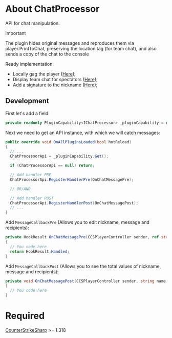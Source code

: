 # About ChatProcessor

API for chat manipulation.

> [!IMPORTANT]
> The plugin hides original messages and reproduces them via player.PrintToChat, preserving the location tag (for team chat), and also sends a copy of the chat to the console

Ready implementation: 
* Locally gag the player ([Here](https://github.com/TouchMe-Inc/cs2_chat_processor/tree/dev/src/Modules/ChatProcessor.LocalGag/));
* Display team chat for spectators ([Here](https://github.com/TouchMe-Inc/cs2_chat_processor/tree/dev/src/Modules/ChatProcessor.SpecViewEx/));
* Add a signature to the nickname ([Here](https://github.com/TouchMe-Inc/cs2_chat_processor/tree/dev/src/Modules/ChatProcessor.Tags/));

## Development

First let's add a field:
```c#
private readonly PluginCapability<IChatProcessor> _pluginCapability = new("ChatProcessor");
```

Next we need to get an API instance, with which we will catch messages:
```c#
public override void OnAllPluginsLoaded(bool hotReload)
{
  // ... 
  ChatProcessorApi = _pluginCapability.Get();

  if (ChatProcessorApi == null) return;

  // Add handler PRE
  ChatProcessorApi.RegisterHandlerPre(OnChatMessagePre);

  // OR/AND

  // Add handler POST
  ChatProcessorApi.RegisterHandlerPost(OnChatMessagePost);
  // ...    
}
```

Add `MessageCallbackPre` (Allows you to edit nickname, message and recipients):
```c#
private HookResult OnChatMessagePre(CCSPlayerController sender, ref string name, ref string message, ref List<CCSPlayerController> recipients, ref ChatFlags flags)
{
  // You code here
  return HookResult.Handled;
}
```

Add `MessageCallbackPost` (Allows you to see the total values ​​of nickname, message and recipients):
```c#
private void OnChatMessagePost(CCSPlayerController sender, string name, string message, List<CCSPlayerController> recipients, ChatFlags flags)
{
  // You code here
}
```

# Required
[CounterStrikeSharp](https://github.com/roflmuffin/CounterStrikeSharp) >= 1.318
